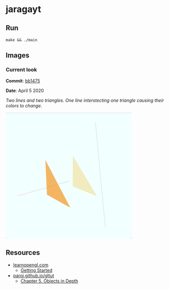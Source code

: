 # jaragayt

## Run
```
make && ./main
```

## Images
### Current look

**Commit**: [bb1475](https://github.com/SourenP/jaragayt/commit/bb14757251d5b22b3292e4ddd3e2efbfd59c6ab1)

**Date**: April 5 2020

*Two lines and two triangles. One line interstecting one triangle causing their colors to change.*

![current_26dfb9.png](images/current_26dfb9.png)

## Resources

- [learnopengl.com](https://learnopengl.com/)
  - [Getting Started](https://learnopengl.com/Getting-started/Review)
- [paroj.github.io/gltut](https://paroj.github.io/gltut)
  - [Chapter 5. Objects in Depth](https://paroj.github.io/gltut/Positioning/Tutorial%2005.html)
